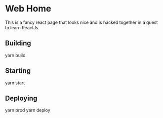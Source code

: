 # Web Home

This is a fancy react page that looks nice and is hacked together in a quest to learn ReactJs.
 
## Building
yarn build

## Starting
yarn start

## Deploying
yarn prod
yarn deploy
